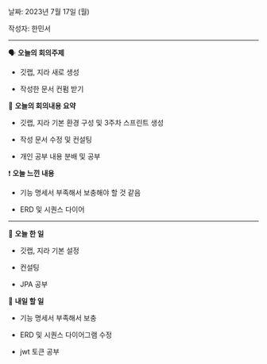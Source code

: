 날짜: 2023년 7월 17일 (월)

작성자: 한민서

---

<aside>

🗣 **오늘의 회의주제**

</aside>

- 깃랩, 지라 새로 생성

- 작성한 문서 컨펌 받기

<aside>

🎢 **오늘의 회의내용 요약**

</aside>

- 깃랩, 지라 기본 환경 구성 및 3주차 스프린트 생성

- 작성 문서 수정 및 컨설팅

- 개인 공부 내용 분배 및 공부

<aside>

❗ **오늘 느낀 내용**

</aside>

- 기능 명세서 부족해서 보충해야 할 것 같음

- ERD 및 시퀀스 다이어

---

<aside>

🎵 **오늘 한 일**

</aside>

- 깃랩, 지라 기본 설정

- 컨설팅

- JPA 공부

<aside>

🥊 **내일 할 일**

- 기능 명세서 부족해서 보충

- ERD 및 시퀀스 다이어그램 수정

- jwt 토큰 공부

</aside>